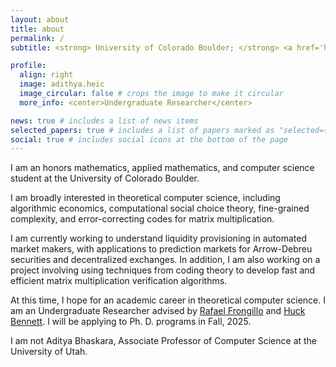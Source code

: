 ```yaml
---
layout: about
title: about
permalink: /
subtitle: <strong> University of Colorado Boulder; </strong> <a href='https://www.colorado.edu/cs-theory/'>CU Boulder CS Theory</a>, <a href='https://www.colorado.edu/cs-theory/alg-econ'>Algorithmic Economics</a>, <a href='https://scholar.google.com/citations?user=lO0J2oMAAAAJ'>Google Scholar</a>

profile:
  align: right
  image: adithya.heic
  image_circular: false # crops the image to make it circular
  more_info: <center>Undergraduate Researcher</center>

news: true # includes a list of news items
selected_papers: true # includes a list of papers marked as "selected={true}"
social: true # includes social icons at the bottom of the page
---
```


I am an honors mathematics, applied mathematics, and computer science student at the University of Colorado Boulder. 

I am broadly interested in theoretical computer science, including algorithmic economics, computational social choice theory, fine-grained complexity, and error-correcting codes for matrix multiplication.

I am currently working to understand liquidity provisioning in automated market makers, with applications to prediction markets for Arrow-Debreu securities and decentralized exchanges. In addition, I am also working on a project involving using techniques from coding theory to develop fast and efficient matrix multiplication verification algorithms. 


At this time, I hope for an academic career in theoretical computer science. I am an Undergraduate Researcher advised by [Rafael Frongillo](https://raf.prof) and [Huck Bennett](https://home.cs.colorado.edu/~hbennett/). I will be applying to Ph. D. programs in Fall, 2025.

I am not Aditya Bhaskara, Associate Professor of Computer Science at the University of Utah.